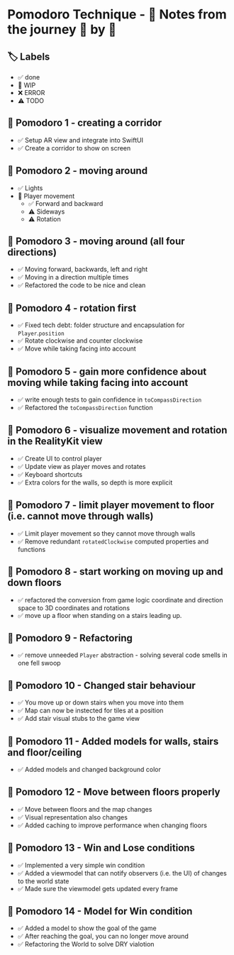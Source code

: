 # Pomodoro Technique - 📝 Notes from the journey 🍅 by 🍅

## 🏷️ Labels

- ✅ done
- 🚧 WIP
- ❌ ERROR
- ⚠️ TODO

## 🍅 Pomodoro 1 - creating a corridor
- ✅ Setup AR view and integrate into SwiftUI
- ✅ Create a corridor to show on screen

## 🍅 Pomodoro 2 - moving around
- ✅ Lights
- 🚧 Player movement
    - ✅ Forward and backward
    - ⚠️ Sideways
    - ⚠️ Rotation

## 🍅 Pomodoro 3 - moving around (all four directions)
- ✅ Moving forward, backwards, left and right
- ✅ Moving in a direction multiple times
- ✅ Refactored the code to be nice and clean

## 🍅 Pomodoro 4 - rotation first
- ✅ Fixed tech debt: folder structure and encapsulation for `Player`.`position`
- ✅ Rotate clockwise and counter clockwise
- ✅ Move while taking facing into account

## 🍅 Pomodoro 5 - gain more confidence about moving while taking facing into account
- ✅ write enough tests to gain confidence in `toCompassDirection`
- ✅ Refactored the `toCompassDirection` function

## 🍅 Pomodoro 6 - visualize movement and rotation in the RealityKit view
- ✅ Create UI to control player
- ✅ Update view as player moves and rotates
- ✅ Keyboard shortcuts
- ✅ Extra colors for the walls, so depth is more explicit

## 🍅 Pomodoro 7 - limit player movement to floor (i.e. cannot move through walls)
- ✅ Limit player movement so they cannot move through walls
- ✅ Remove redundant `rotatedClockwise` computed properties and functions

## 🍅 Pomodoro 8 - start working on moving up and down floors
- ✅ refactored the conversion from game logic coordinate and direction space to 3D coordinates and rotations
- ✅ move up a floor when standing on a stairs leading up.

## 🍅 Pomodoro 9 - Refactoring
- ✅ remove unneeded `Player` abstraction - solving several code smells in one fell swoop

## 🍅 Pomodoro 10 - Changed stair behaviour
- ✅ You move up or down stairs when you move into them
- ✅ Map can now be instected for tiles at a position
- ✅ Add stair visual stubs to the game view

## 🍅 Pomodoro 11 - Added models for walls, stairs and floor/ceiling
- ✅ Added models and changed background color

## 🍅 Pomodoro 12 - Move between floors properly
- ✅ Move between floors and the map changes
- ✅ Visual representation also changes
- ✅ Added caching to improve performance when changing floors

## 🍅 Pomodoro 13 - Win and Lose conditions
- ✅ Implemented a very simple win condition
- ✅ Added a viewmodel that can notify observers (i.e. the UI) of changes to the world state
- ✅ Made sure the viewmodel gets updated every frame

## 🍅 Pomodoro 14 - Model for Win condition
- ✅ Added a model to show the goal of the game
- ✅ After reaching the goal, you can no longer move around
- ✅ Refactoring the World to solve DRY vialotion
